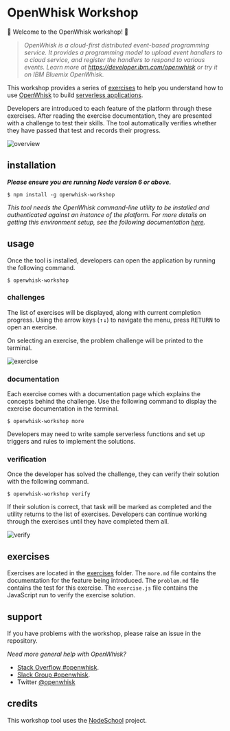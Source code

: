 # OpenWhisk Workshop

🎉 Welcome to the OpenWhisk workshop! 🎉

> *OpenWhisk is a cloud-first distributed event-based programming service. It provides a programming model to upload event handlers to a cloud service, and register the handlers to respond to various events. Learn more at https://developer.ibm.com/openwhisk or try it on IBM Bluemix OpenWhisk.*

This workshop provides a series of [exercises](https://github.com/openwhisk/openwhisk-workshop/tree/master/exercises) to help you understand how to use [OpenWhisk](https://github.com/openwhisk/openwhisk) to build [serverless applications](http://martinfowler.com/articles/serverless.html).


Developers are introduced to each feature of the platform through these exercises. After reading the exercise documentation, they are presented with a challenge to test their skills. The tool automatically verifies whether they have passed that test and records their progress.

![overview](https://dl.dropboxusercontent.com/u/10404736/ow_workshop.png)


## installation

_**Please ensure you are running Node version 6 or above.**_

```
$ npm install -g openwhisk-workshop 
```

_This tool needs the OpenWhisk command-line utility to be installed and authenticated against an instance of the platform. For more details on getting this environment setup, see the following documentation [here](https://new-console.ng.bluemix.net/openwhisk/cli)._


## usage 

Once the tool is installed, developers can open the application by running the following command.

```
$ openwhisk-workshop
```

### challenges

The list of exercises will be displayed, along with current completion progress. Using the arrow keys (<kbd>&uparrow;</kbd><kbd>&downarrow;</kbd>) to navigate the menu, press <kbd>RETURN</kbd> to open an exercise.

On selecting an exercise, the problem challenge will be printed to the terminal. 

![exercise](https://dl.dropboxusercontent.com/u/10404736/challenge.png)

### documentation

Each exercise comes with a documentation page which explains the concepts behind the challenge. Use the following command to display the exercise documentation in the terminal.

```
$ openwhisk-workshop more
```

Developers may need to write sample serverless functions and set up triggers and rules to implement the solutions.

### verification

Once the developer has solved the challenge, they can verify their solution with the following command.

```
$ openwhisk-workshop verify
```

If their solution is correct, that task will be marked as completed and the utility returns to the list of exercises.
Developers can continue working through the exercises until they have completed them all.

![verify](https://dl.dropboxusercontent.com/u/10404736/verify.png)

## exercises

Exercises are located in the [exercises](./exercises/) folder. The `more.md` file contains the documentation for the feature being introduced. The `problem.md` file contains the test for this exercise. The `exercise.js` file contains the JavaScript run to verify the exercise solution.

## support

If you have problems with the workshop, please raise an issue in the repository. 

*Need more general help with OpenWhisk?*

- [Stack Overflow #openwhisk](http://stackoverflow.com/questions/tagged/openwhisk).
- [Slack Group #openwhisk](https://developer.ibm.com/open/slackin/).
- Twitter [@openwhisk](https://twitter.com/openwhisk)

## credits

This workshop tool uses the [NodeSchool](http://nodeschool.io/) project.
